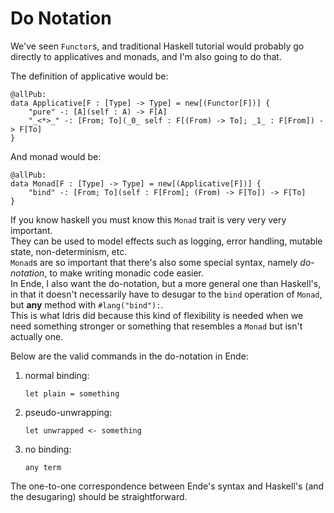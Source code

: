 # Do Notation

We've seen `Functor`s, and traditional Haskell tutorial would probably go directly to applicatives and monads, and I'm also going to do that.

The definition of applicative would be:

```
@allPub:
data Applicative[F : [Type] -> Type] = new[(Functor[F])] {
    "pure" -: [A](self : A) -> F[A]
    "_<*>_" -: [From; To](_0_ self : F[(From) -> To]; _1_ : F[From]) -> F[To]
}
```

And monad would be:

```
@allPub:
data Monad[F : [Type] -> Type] = new[(Applicative[F])] {
    "bind" -: [From; To](self : F[From]; (From) -> F[To]) -> F[To]
}
```

If you know haskell you must know this `Monad` trait is very very very important.  
They can be used to model effects such as logging, error handling, mutable state, non-determinism, etc.  
`Monad`s are so important that there's also some special syntax, namely _do-notation_, to make writing monadic code easier.  
In Ende, I also want the do-notation, but a more general one than Haskell's, in that it doesn't necessarily have to desugar to the `bind` operation of `Monad`, but **any** method with `#lang("bind"):`.  
This is what Idris did because this kind of flexibility is needed when we need something stronger or something that resembles a `Monad` but isn't actually one.

Below are the valid commands in the do-notation in Ende:

1. normal binding:

   ```
   let plain = something
   ```

2. pseudo-unwrapping:

   ```
   let unwrapped <- something
   ```

3. no binding:

   ```
   any term
   ```

The one-to-one correspondence between Ende's syntax and Haskell's \(and the desugaring\) should be straightforward.

